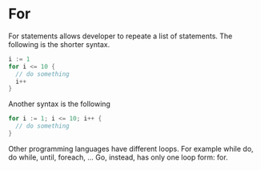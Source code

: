 # For

For statements allows developer to repeate a list of statements. The following is the shorter syntax.

```go
i := 1
for i <= 10 {
  // do something
  i++
}
```

Another syntax is the following

```go
for i := 1; i <= 10; i++ {
  // do something
}
```

Other programming languages have different loops. For example while do, do while, until, foreach, ... Go, instead, has only one loop form: for.
